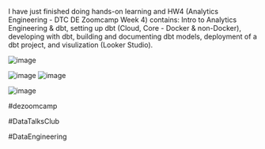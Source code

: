 I have just finished doing hands-on learning and HW4 (Analytics Engineering - DTC DE Zoomcamp Week 4) contains: Intro to Analytics Engineering & dbt,  setting up dbt (Cloud, Core - Docker & non-Docker), developing with dbt, building and documenting dbt models, deployment of a dbt project, and visulization (Looker Studio).

![image](https://github.com/garjita63/de-zoomcamp-2024/assets/77673886/3a9bee4e-538a-4048-a423-a0db687c9fb3)

![image](https://github.com/garjita63/de-zoomcamp-2024/assets/77673886/f61ea006-d8fe-4b29-a7ee-234409c94a03)
![image](https://github.com/garjita63/de-zoomcamp-2024/assets/77673886/391fff74-c7e1-46a3-9652-e74dfa28045a)

![image](https://github.com/garjita63/de-zoomcamp-2024/assets/77673886/a8e84e95-089c-46e6-a8e1-09b7c1868ab6)


#dezoomcamp

#DataTalksClub

#DataEngineering
